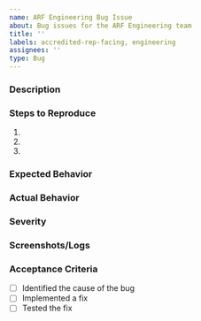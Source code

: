 ```yaml
---
name: ARF Engineering Bug Issue
about: Bug issues for the ARF Engineering team
title: ''
labels: accredited-rep-facing, engineering
assignees: ''
type: Bug
---
```


### Description
<!-- A brief description of the bug -->

### Steps to Reproduce
1. 
2. 
3. 

### Expected Behavior
<!-- What you expected to happen; you can reference a Figma design -->

### Actual Behavior
<!-- What actually happened -->

### Severity
<!-- Severity level of the bug (low, medium, high) -->

### Screenshots/Logs
<!-- Attach any relevant screenshots or logs -->

### Acceptance Criteria
- [ ] Identified the cause of the bug
- [ ] Implemented a fix
- [ ] Tested the fix
